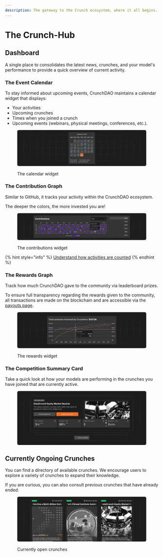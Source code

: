 ```yaml
---
description: The gateway to the Crunch ecosystem, where it all begins.
---
```


# The Crunch-Hub

## Dashboard

A single place to consolidates the latest news, crunches, and your model's performance to provide a quick overview of current activity.

### The Event Calendar

To stay informed about upcoming events, CrunchDAO maintains a calendar widget that displays:

* Your activities
* Upcoming crunches
* Times when you joined a crunch
* Upcoming events (webinars, physical meetings, conferences, etc.).

<figure><img src=".gitbook/assets/Calendar.png" alt=""><figcaption><p>The calendar widget</p></figcaption></figure>

### The Contribution Graph

Similar to GitHub, it tracks your activity within the CrunchDAO ecosystem.

The deeper the colors, the more invested you are!

<figure><img src=".gitbook/assets/Contributions - 1.png" alt=""><figcaption><p>The contributions widget</p></figcaption></figure>

{% hint style="info" %}
[Understand how activities are counted](crunch-hub/the-crunch-hub/activity-graphs.md)
{% endhint %}

### The Rewards Graph

Track how much CrunchDAO gave to the community via leaderboard prizes.

To ensure full transparency regarding the rewards given to the community, all transactions are made on the blockchain and are accessible via the [payouts page](https://hub.crunchdao.com/account/payouts).

<figure><img src=".gitbook/assets/Total Amounts.png" alt=""><figcaption><p>The rewards widget</p></figcaption></figure>

### The Competition Summary Card

Take a quick look at how your models are performing in the crunches you have joined that are currently active.

<figure><img src=".gitbook/assets/Active Crunches (1).png" alt=""><figcaption></figcaption></figure>

## Currently Ongoing Crunches

You can find a directory of available crunches. We encourage users to explore a variety of crunches to expand their knowledge.

If you are curious, you can also consult previous crunches that have already ended.

<figure><img src=".gitbook/assets/Other Crunches (1).png" alt=""><figcaption><p>Currently open crunches</p></figcaption></figure>


